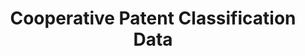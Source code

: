 ---
layout: default
bigquery: https://console.cloud.google.com/bigquery?p=patents-public-data&d=cpc&page=dataset
citation: '“Cooperative Patent Classification” by the EPO and USPTO, for public use. '
contributors: EPO, USPTO
cost: None
description: Cooperative Patent Classification Data contains the scheme and definitions
  of the Cooperative Patent Classification system for classifying patent documents.
  The CPC is the result of a partnership between the EPO and the USPTO in their joint
  effort to develop a common, internationally compatible classification system for
  technical documents, in particular patent publications, which will be used by both
  offices in the patent granting process
documentation: https://www.cooperativepatentclassification.org/cpcSchemeAndDefinitions
last_edit: 04/10/2022, 01:57:23
location: https://www.cooperativepatentclassification.org/index
maintained_by: USPTO, EPO
schema_fields:
- definition
- symbol
- limiting_references
- parents
- applicationReferences
- breakdownCode
- childGroups
- additional_only
- not_allocatable
- date_revised
- title_full
- titleFull
- dateRevised
- children
- sizeCache
- ipc_concordant
- breakdown_code
- level
- status
- application_references
- notAllocatable
- ipcConcordant
- synonyms
- title_part
- residualReferences
- informativeReferences
- titlePart
- limitingReferences
- informative_references
- residual_references
- child_groups
- glossary
shortname: cooperative_patent_classification
tags:
- patents
- science
title: Cooperative Patent Classification Data
uuid: 984374a7-16e9-4b35-9445-458daceb01bf
---